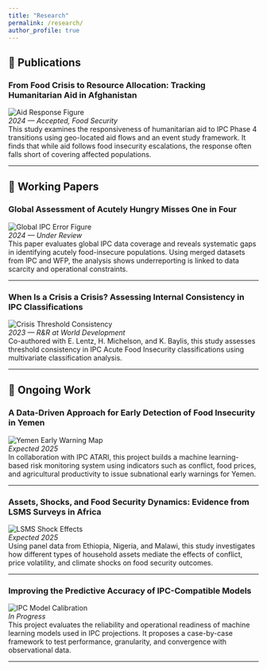 ```yaml
---
title: "Research"
permalink: /research/
author_profile: true
---
```


## 📘 Publications

### **From Food Crisis to Resource Allocation: Tracking Humanitarian Aid in Afghanistan**  
![Aid Response Figure](/assets/images/aid_afghanistan_fig.png)  
*2024 — Accepted, Food Security*  
This study examines the responsiveness of humanitarian aid to IPC Phase 4 transitions using geo-located aid flows and an event study framework. It finds that while aid follows food insecurity escalations, the response often falls short of covering affected populations.

---

## 🧾 Working Papers

### **Global Assessment of Acutely Hungry Misses One in Four**  
![Global IPC Error Figure](/assets/images/global_ipc_gap.png)  
*2024 — Under Review*  
This paper evaluates global IPC data coverage and reveals systematic gaps in identifying acutely food-insecure populations. Using merged datasets from IPC and WFP, the analysis shows underreporting is linked to data scarcity and operational constraints.

---

### **When Is a Crisis a Crisis? Assessing Internal Consistency in IPC Classifications**  
![Crisis Threshold Consistency](/assets/images/ipc_consistency.png)  
*2023 — R&R at World Development*  
Co-authored with E. Lentz, H. Michelson, and K. Baylis, this study assesses threshold consistency in IPC Acute Food Insecurity classifications using multivariate classification analysis.

---

## 🔬 Ongoing Work

### **A Data-Driven Approach for Early Detection of Food Insecurity in Yemen**  
![Yemen Early Warning Map](/assets/images/yemen_model_map.png)  
*Expected 2025*  
In collaboration with IPC ATARI, this project builds a machine learning-based risk monitoring system using indicators such as conflict, food prices, and agricultural productivity to issue subnational early warnings for Yemen.

---

### **Assets, Shocks, and Food Security Dynamics: Evidence from LSMS Surveys in Africa**  
![LSMS Shock Effects](/assets/images/lsms_assets_fs.png)  
*Expected 2025*  
Using panel data from Ethiopia, Nigeria, and Malawi, this study investigates how different types of household assets mediate the effects of conflict, price volatility, and climate shocks on food security outcomes.

---

### **Improving the Predictive Accuracy of IPC-Compatible Models**  
![IPC Model Calibration](/assets/images/ipc_model_accuracy.png)  
*In Progress*  
This project evaluates the reliability and operational readiness of machine learning models used in IPC projections. It proposes a case-by-case framework to test performance, granularity, and convergence with observational data.

---

